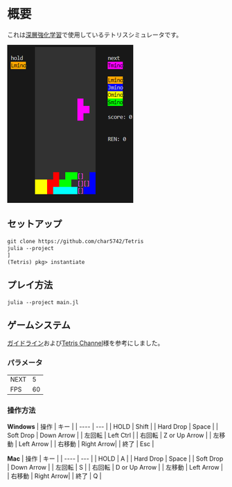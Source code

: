 # 概要

これは[深層強化学習](https://github.com/char5742/TetrisAI)で使用しているテトリスシミュレータです。

![デモ画像](images/sample.png)
## セットアップ
```console
git clone https://github.com/char5742/Tetris
julia --project
]
(Tetris) pkg> instantiate
```
## プレイ方法
```console
julia --project main.jl
```

## ゲームシステム

[ガイドライン](https://www.dropbox.com/s/g55gwls0h2muqzn/tetris%20guideline%20docs%202009.zip?dl=0&file_subpath=%2F2009+Tetris+Design+Guideline.pdf0)および[Tetris Channel](https://tetrisch.github.io/main/index.html)様を参考にしました。

### パラメータ

|      |     |
| ---- | --- |
| NEXT | 5   |
| FPS  | 60  |

### 操作方法

**Windows**
| 操作 | キー |
| ---- | --- |
| HOLD | Shift |
| Hard Drop | Space |
| Soft Drop | Down Arrow |
| 左回転 | Left Ctrl |
| 右回転 | Z or Up Arrow |
| 左移動 | Left Arrow |
| 右移動 | Right Arrow|
| 終了 | Esc |

**Mac**
| 操作 | キー |
| ---- | --- |
| HOLD | A |
| Hard Drop | Space |
| Soft Drop | Down Arrow |
| 左回転 | S |
| 右回転 | D or Up Arrow |
| 左移動 | Left Arrow |
| 右移動 | Right Arrow|
| 終了 | Q |